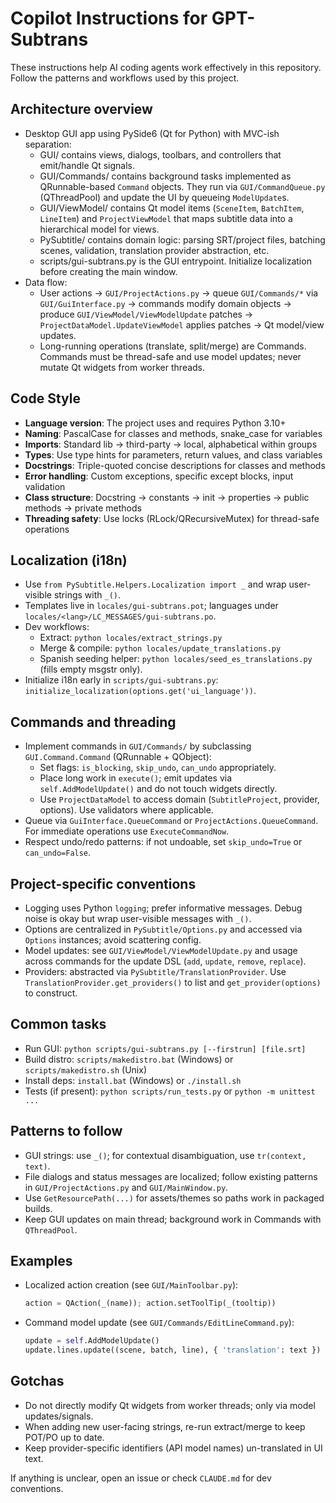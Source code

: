 # Copilot Instructions for GPT-Subtrans

These instructions help AI coding agents work effectively in this repository. Follow the patterns and workflows used by this project.

## Architecture overview
- Desktop GUI app using PySide6 (Qt for Python) with MVC-ish separation:
  - GUI/ contains views, dialogs, toolbars, and controllers that emit/handle Qt signals.
  - GUI/Commands/ contains background tasks implemented as QRunnable-based `Command` objects. They run via `GUI/CommandQueue.py` (QThreadPool) and update the UI by queueing `ModelUpdate`s.
  - GUI/ViewModel/ contains Qt model items (`SceneItem`, `BatchItem`, `LineItem`) and `ProjectViewModel` that maps subtitle data into a hierarchical model for views.
  - PySubtitle/ contains domain logic: parsing SRT/project files, batching scenes, validation, translation provider abstraction, etc.
  - scripts/gui-subtrans.py is the GUI entrypoint. Initialize localization before creating the main window.
- Data flow:
  - User actions -> `GUI/ProjectActions.py` -> queue `GUI/Commands/*` via `GUI/GuiInterface.py` -> commands modify domain objects -> produce `GUI/ViewModel/ViewModelUpdate` patches -> `ProjectDataModel.UpdateViewModel` applies patches -> Qt model/view updates.
  - Long-running operations (translate, split/merge) are Commands. Commands must be thread-safe and use model updates; never mutate Qt widgets from worker threads.

## Code Style
- **Language version**: The project uses and requires Python 3.10+
- **Naming**: PascalCase for classes and methods, snake_case for variables
- **Imports**: Standard lib → third-party → local, alphabetical within groups
- **Types**: Use type hints for parameters, return values, and class variables
- **Docstrings**: Triple-quoted concise descriptions for classes and methods
- **Error handling**: Custom exceptions, specific except blocks, input validation
- **Class structure**: Docstring → constants → init → properties → public methods → private methods
- **Threading safety**: Use locks (RLock/QRecursiveMutex) for thread-safe operations

## Localization (i18n)
- Use `from PySubtitle.Helpers.Localization import _` and wrap user-visible strings with `_()`.
- Templates live in `locales/gui-subtrans.pot`; languages under `locales/<lang>/LC_MESSAGES/gui-subtrans.po`.
- Dev workflows:
  - Extract: `python locales/extract_strings.py`
  - Merge & compile: `python locales/update_translations.py`
  - Spanish seeding helper: `python locales/seed_es_translations.py` (fills empty msgstr only).
- Initialize i18n early in `scripts/gui-subtrans.py`: `initialize_localization(options.get('ui_language'))`.

## Commands and threading
- Implement commands in `GUI/Commands/` by subclassing `GUI.Command.Command` (QRunnable + QObject):
  - Set flags: `is_blocking`, `skip_undo`, `can_undo` appropriately.
  - Place long work in `execute()`; emit updates via `self.AddModelUpdate()` and do not touch widgets directly.
  - Use `ProjectDataModel` to access domain (`SubtitleProject`, provider, options). Use validators where applicable.
- Queue via `GuiInterface.QueueCommand` or `ProjectActions.QueueCommand`. For immediate operations use `ExecuteCommandNow`.
- Respect undo/redo patterns: if not undoable, set `skip_undo=True` or `can_undo=False`.

## Project-specific conventions
- Logging uses Python `logging`; prefer informative messages. Debug noise is okay but wrap user-visible messages with `_()`.
- Options are centralized in `PySubtitle/Options.py` and accessed via `Options` instances; avoid scattering config.
- Model updates: see `GUI/ViewModel/ViewModelUpdate.py` and usage across commands for the update DSL (`add`, `update`, `remove`, `replace`).
- Providers: abstracted via `PySubtitle/TranslationProvider`. Use `TranslationProvider.get_providers()` to list and `get_provider(options)` to construct.

## Common tasks
- Run GUI: `python scripts/gui-subtrans.py [--firstrun] [file.srt]`
- Build distro: `scripts/makedistro.bat` (Windows) or `scripts/makedistro.sh` (Unix)
- Install deps: `install.bat` (Windows) or `./install.sh`
- Tests (if present): `python scripts/run_tests.py` or `python -m unittest ...`

## Patterns to follow
- GUI strings: use `_()`; for contextual disambiguation, use `tr(context, text)`.
- File dialogs and status messages are localized; follow existing patterns in `GUI/ProjectActions.py` and `GUI/MainWindow.py`.
- Use `GetResourcePath(...)` for assets/themes so paths work in packaged builds.
- Keep GUI updates on main thread; background work in Commands with `QThreadPool`.

## Examples
- Localized action creation (see `GUI/MainToolbar.py`):
  ```python
  action = QAction(_(name)); action.setToolTip(_(tooltip))
  ```
- Command model update (see `GUI/Commands/EditLineCommand.py`):
  ```python
  update = self.AddModelUpdate()
  update.lines.update((scene, batch, line), { 'translation': text })
  ```

## Gotchas
- Do not directly modify Qt widgets from worker threads; only via model updates/signals.
- When adding new user-facing strings, re-run extract/merge to keep POT/PO up to date.
- Keep provider-specific identifiers (API model names) un-translated in UI text.

If anything is unclear, open an issue or check `CLAUDE.md` for dev conventions.
